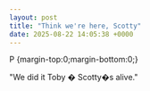 ```yaml
---
layout: post
title: "Think we're here, Scotty"
date: 2025-08-22 14:05:38 +0000
---
```


P {margin-top:0;margin-bottom:0;}

"We did it Toby � Scotty�s alive."

